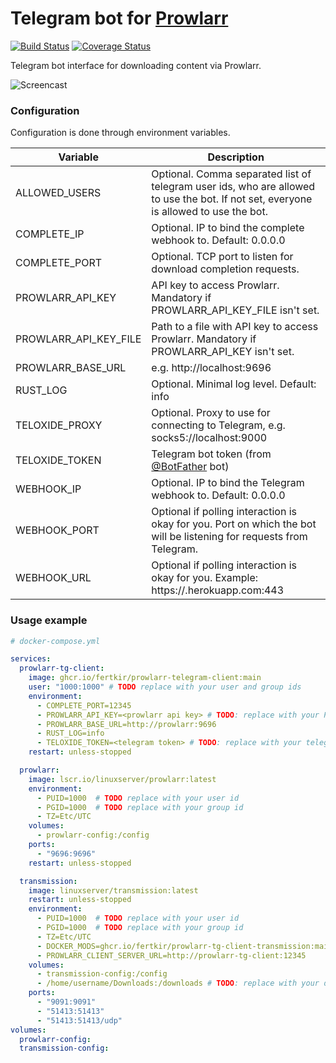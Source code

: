 # Telegram bot for [Prowlarr](https://github.com/Prowlarr/Prowlarr)

[![Build Status](https://github.com/fertkir/prowlarr-telegram-client/workflows/CI/badge.svg)](https://github.com/fertkir/prowlarr-telegram-client/actions)
[![Coverage Status](https://coveralls.io/repos/github/fertkir/prowlarr-telegram-client/badge.svg?branch=main)](https://coveralls.io/github/fertkir/prowlarr-telegram-client?branch=main)

Telegram bot interface for downloading content via Prowlarr.

![Screencast](https://github.com/fertkir/prowlarr-telegram-client/assets/5433737/65898a6a-1316-4be0-a0a4-9239669dd779)

### Configuration

Configuration is done through environment variables.

| Variable              | Description                                                                                                                          |
|-----------------------|--------------------------------------------------------------------------------------------------------------------------------------|
| ALLOWED_USERS         | Optional. Comma separated list of telegram user ids, who are allowed to use the bot. If not set, everyone is allowed to use the bot. |
| COMPLETE_IP           | Optional. IP to bind the complete webhook to. Default: 0.0.0.0                                                                       |
| COMPLETE_PORT         | Optional. TCP port to listen for download completion requests.                                                                       |
| PROWLARR_API_KEY      | API key to access Prowlarr. Mandatory if PROWLARR_API_KEY_FILE isn't set.                                                            |
| PROWLARR_API_KEY_FILE | Path to a file with API key to access Prowlarr. Mandatory if PROWLARR_API_KEY isn't set.                                             |
| PROWLARR_BASE_URL     | e.g. http://localhost:9696                                                                                                           |
| RUST_LOG              | Optional. Minimal log level. Default: info                                                                                           |
| TELOXIDE_PROXY        | Optional. Proxy to use for connecting to Telegram, e.g. socks5://localhost:9000                                                      |
| TELOXIDE_TOKEN        | Telegram bot token (from [@BotFather](https://t.me/BotFather) bot)                                                                   |
| WEBHOOK_IP            | Optional. IP to bind the Telegram webhook to. Default: 0.0.0.0                                                                       |
| WEBHOOK_PORT          | Optional if polling interaction is okay for you. Port on which the bot will be listening for requests from Telegram.                 |
| WEBHOOK_URL           | Optional if polling interaction is okay for you. Example: https://<app-name>.herokuapp.com:443                                       |

### Usage example

```yaml
# docker-compose.yml

services:
  prowlarr-tg-client:
    image: ghcr.io/fertkir/prowlarr-telegram-client:main
    user: "1000:1000" # TODO replace with your user and group ids
    environment:
      - COMPLETE_PORT=12345
      - PROWLARR_API_KEY=<prowlarr api key> # TODO: replace with your Prowlarr api key
      - PROWLARR_BASE_URL=http://prowlarr:9696
      - RUST_LOG=info
      - TELOXIDE_TOKEN=<telegram token> # TODO: replace with your telegram token
    restart: unless-stopped

  prowlarr:
    image: lscr.io/linuxserver/prowlarr:latest
    environment:
      - PUID=1000  # TODO replace with your user id
      - PGID=1000  # TODO replace with your group id
      - TZ=Etc/UTC
    volumes:
      - prowlarr-config:/config
    ports:
      - "9696:9696"
    restart: unless-stopped

  transmission:
    image: linuxserver/transmission:latest
    restart: unless-stopped
    environment:
      - PUID=1000  # TODO replace with your user id
      - PGID=1000  # TODO replace with your group id
      - TZ=Etc/UTC
      - DOCKER_MODS=ghcr.io/fertkir/prowlarr-tg-client-transmission:main # download-complete callback support
      - PROWLARR_CLIENT_SERVER_URL=http://prowlarr-tg-client:12345       # download-complete callback support
    volumes:
      - transmission-config:/config
      - /home/username/Downloads:/downloads # TODO: replace with your downloads directory
    ports:
      - "9091:9091"
      - "51413:51413"
      - "51413:51413/udp"
volumes:
  prowlarr-config:
  transmission-config:
```
